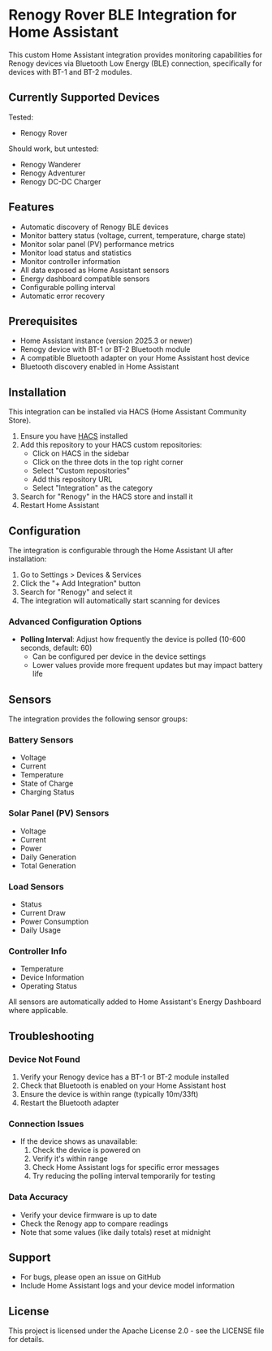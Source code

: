 # Renogy Rover BLE Integration for Home Assistant
This custom Home Assistant integration provides monitoring capabilities for Renogy devices via Bluetooth Low Energy (BLE) connection, specifically for devices with BT-1 and BT-2 modules.

## Currently Supported Devices
Tested:
- Renogy Rover

Should work, but untested:
- Renogy Wanderer
- Renogy Adventurer
- Renogy DC-DC Charger

## Features
- Automatic discovery of Renogy BLE devices
- Monitor battery status (voltage, current, temperature, charge state)
- Monitor solar panel (PV) performance metrics
- Monitor load status and statistics
- Monitor controller information
- All data exposed as Home Assistant sensors
- Energy dashboard compatible sensors
- Configurable polling interval
- Automatic error recovery

## Prerequisites
- Home Assistant instance (version 2025.3 or newer)
- Renogy device with BT-1 or BT-2 Bluetooth module
- A compatible Bluetooth adapter on your Home Assistant host device
- Bluetooth discovery enabled in Home Assistant

## Installation
This integration can be installed via HACS (Home Assistant Community Store).

1. Ensure you have [HACS](https://hacs.xyz/) installed
2. Add this repository to your HACS custom repositories:
   - Click on HACS in the sidebar
   - Click on the three dots in the top right corner
   - Select "Custom repositories"
   - Add this repository URL
   - Select "Integration" as the category
3. Search for "Renogy" in the HACS store and install it
4. Restart Home Assistant

## Configuration
The integration is configurable through the Home Assistant UI after installation:

1. Go to Settings > Devices & Services
2. Click the "+ Add Integration" button
3. Search for "Renogy" and select it
4. The integration will automatically start scanning for devices

### Advanced Configuration Options
- **Polling Interval**: Adjust how frequently the device is polled (10-600 seconds, default: 60)
  - Can be configured per device in the device settings
  - Lower values provide more frequent updates but may impact battery life

## Sensors
The integration provides the following sensor groups:

### Battery Sensors
- Voltage
- Current
- Temperature
- State of Charge
- Charging Status

### Solar Panel (PV) Sensors
- Voltage
- Current
- Power
- Daily Generation
- Total Generation

### Load Sensors
- Status
- Current Draw
- Power Consumption
- Daily Usage

### Controller Info
- Temperature
- Device Information
- Operating Status

All sensors are automatically added to Home Assistant's Energy Dashboard where applicable.

## Troubleshooting

### Device Not Found
1. Verify your Renogy device has a BT-1 or BT-2 module installed
2. Check that Bluetooth is enabled on your Home Assistant host
3. Ensure the device is within range (typically 10m/33ft)
4. Restart the Bluetooth adapter

### Connection Issues
- If the device shows as unavailable:
  1. Check the device is powered on
  2. Verify it's within range
  3. Check Home Assistant logs for specific error messages
  4. Try reducing the polling interval temporarily for testing

### Data Accuracy
- Verify your device firmware is up to date
- Check the Renogy app to compare readings
- Note that some values (like daily totals) reset at midnight

## Support
- For bugs, please open an issue on GitHub
- Include Home Assistant logs and your device model information

## License
This project is licensed under the Apache License 2.0 - see the LICENSE file for details.